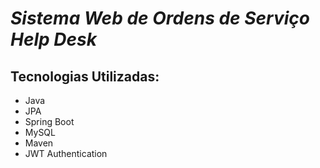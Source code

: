 # *Sistema Web de Ordens de Serviço Help Desk*

## Tecnologias Utilizadas:

- Java
- JPA
- Spring Boot
- MySQL
- Maven
- JWT Authentication
